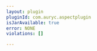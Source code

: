 ```yaml
---
layout: plugin
pluginId: com.auryc.aspectplugin
isJarAvailable: true
error: NONE
violations: []

---
```

